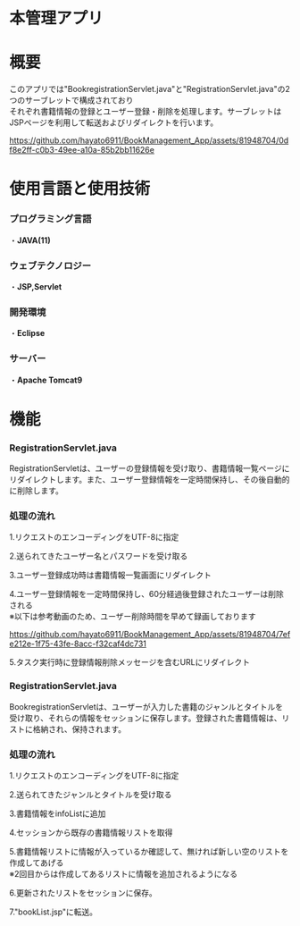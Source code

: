 # 本管理アプリ

# 概要
このアプリでは"BookregistrationServlet.java"と"RegistrationServlet.java"の2つのサーブレットで構成されており  
それぞれ書籍情報の登録とユーザー登録・削除を処理します。サーブレットはJSPページを利用して転送およびリダイレクトを行います。  


https://github.com/hayato6911/BookManagement_App/assets/81948704/0df8e2ff-c0b3-49ee-a10a-85b2bb11626e

# 使用言語と使用技術
<h3>プログラミング言語</h3> 

・**JAVA(11)**  

<h3>ウェブテクノロジー</h3>  

・**JSP,Servlet**

<h3>開発環境</h3>  

・**Eclipse**

<h3>サーバー</h3>  

・**Apache Tomcat9**

# 機能
<h3>RegistrationServlet.java</h3>
RegistrationServletは、ユーザーの登録情報を受け取り、書籍情報一覧ページにリダイレクトします。また、ユーザー登録情報を一定時間保持し、その後自動的に削除します。  

<h3>処理の流れ</h3>

1.リクエストのエンコーディングをUTF-8に指定  

2.送られてきたユーザー名とパスワードを受け取る  

3.ユーザー登録成功時は書籍情報一覧画面にリダイレクト  

4.ユーザー登録情報を一定時間保持し、60分経過後登録されたユーザーは削除される  
※以下は参考動画のため、ユーザー削除時間を早めて録画しております


https://github.com/hayato6911/BookManagement_App/assets/81948704/7efe212e-1f75-43fe-8acc-f32caf4dc731


5.タスク実行時に登録情報削除メッセージを含むURLにリダイレクト

<h3>RegistrationServlet.java</h3>
BookregistrationServletは、ユーザーが入力した書籍のジャンルとタイトルを受け取り、それらの情報をセッションに保存します。登録された書籍情報は、リストに格納され、保持されます。

<h3>処理の流れ</h3>

1.リクエストのエンコーディングをUTF-8に指定  

2.送られてきたジャンルとタイトルを受け取る  

3.書籍情報をinfoListに追加  

4.セッションから既存の書籍情報リストを取得  

5.書籍情報リストに情報が入っているか確認して、無ければ新しい空のリストを作成してあげる  
※2回目からは作成してあるリストに情報を追加されるようになる

6.更新されたリストをセッションに保存。  

7."bookList.jsp"に転送。



